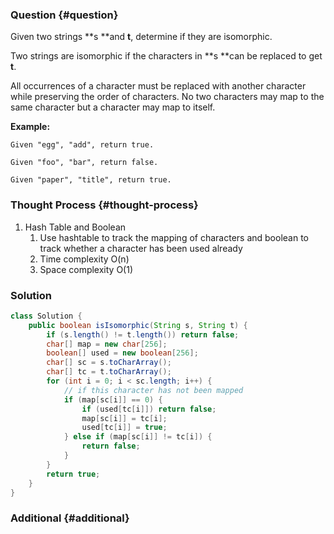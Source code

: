 ### Question {#question}

Given two strings **s **and **t**, determine if they are isomorphic.

Two strings are isomorphic if the characters in **s **can be replaced to get **t**.

All occurrences of a character must be replaced with another character while preserving the order of characters. No two characters may map to the same character but a character may map to itself.

**Example:**

```
Given "egg", "add", return true.

Given "foo", "bar", return false.

Given "paper", "title", return true.
```

### Thought Process {#thought-process}

1. Hash Table and Boolean
   1. Use hashtable to track the mapping of characters and boolean to track whether a character has been used already
   2. Time complexity O\(n\)
   3. Space complexity O\(1\)

### Solution

```java
class Solution {
    public boolean isIsomorphic(String s, String t) {
        if (s.length() != t.length()) return false;
        char[] map = new char[256];
        boolean[] used = new boolean[256];
        char[] sc = s.toCharArray();
        char[] tc = t.toCharArray();
        for (int i = 0; i < sc.length; i++) {
            // if this character has not been mapped
            if (map[sc[i]] == 0) {
                if (used[tc[i]]) return false;
                map[sc[i]] = tc[i];
                used[tc[i]] = true;
            } else if (map[sc[i]] != tc[i]) {
                return false;
            }
        }
        return true;
    }
}
```

### Additional {#additional}




